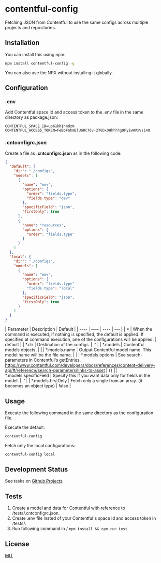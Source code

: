 # contentful-config

Fetching JSON from Contentful to use the same configs across multiple projects and repositories.

## Installation

You can install this using npm:

```bash
npm install contentful-config -g
```

You can also use the NPX without installing it globally.

## Configuration

### .env

Add Contentful space id and access token to the .env file in the same directory as package.json:

```env
CONTENTFUL_SPACE_ID=up61khjnndzm
CONTENTFUL_ACCESS_TOKEN=FeBoFnhmElUGRC76v-2T6DxOHhhhhg9FyiwWVxVs148
```

### .cntconfigrc.json

Create a file as **.cntconfigrc.json** as in the following code:

```json
{
  "default": {
    "dir": "./configs",
    "models": [
      {
        "name": "env",
        "options": {
          "order": "fields.type",
          "fields.type": "dev"
        },
        "specificField": "json",
        "firstOnly": true
      },
      {
        "name": "resources",
        "options": {
          "order": "fields.type"
        }
      }
    ]
  },
  "local": {
    "dir": "./configs",
    "models": [
      {
        "name": "env",
        "options": {
          "order": "fields.type"
          "fields.type": "local"
        },
        "specificField": "json",
        "firstOnly": true
      }
    ]
  }
}

```

| Parameter | Description | Default |
| ---- | ---- | ---- | --- |
| * | When the command is executed, if nothing is specified, the default is applied. If specified at command execution, one of the configurations will be applied. | default |
| *.dir | Destination of the configs. | '' |
| *.models | Contentful models objects. |  |
| *.models.name | Output Contentful model name. This model name will be the file name. |  |
| *.models.options | See search-parameters in Contentful's getEntries. https://www.contentful.com/developers/docs/references/content-delivery-api/#/reference/search-parameters/links-to-asset | {} |
| *.models.specificField | Specify this if you want data only for fields in the model. | '' |
| *.models.firstOnly | Fetch only a single from an array. (it becomes an object type) | false |

## Usage

Execute the following command in the same directory as the configuration file.

Execute the default:

```bash
contentful-config
```

Fetch only the local configurations:

```bash
contentful-config local
```

## Development Status

See tasks on [Github Projects](https://github.com/meta-mo/contentful-config/projects/1)

## Tests

1. Create a model and data for Contentful with reference to /tests/.cntconfigrc.json.
2. Create .env file insted of your Contentful's space id and access token in /tests/.
3. Run following command in / `npm install && npm run test`

## License

[MIT](LICENSE)
